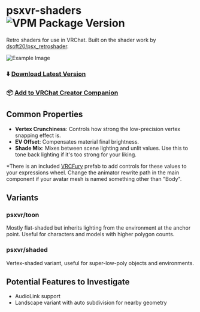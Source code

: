 # psxvr-shaders ![VPM Package Version](https://img.shields.io/vpm/v/com.gravyvr.psxvr-shaders?repository_url=https%3A%2F%2Fpsx.gravyvr.social%2Findex.json)
Retro shaders for use in VRChat.  Built on the shader work by [dsoft20/psx_retroshader](https://github.com/dsoft20/psx_retroshader).

![Example Image](psxvr.gif?raw=true "Example Rendering")

### ⬇️ [Download Latest Version](https://github.com/halomakes/psxvr-shaders/releases/latest)
### 📦 [Add to VRChat Creator Companion](https://psx.gravyvr.social)

## Common Properties
* **Vertex Crunchiness**: Controls how strong the low-precision vertex snapping effect is.
* **EV Offset**: Compensates material final brightness.
* **Shade Mix**: Mixes between scene lighting and unlit values.  Use this to tone back lighting if it's too strong for your liking.

*There is an included [VRCFury](https://github.com/VRCFury/VRCFury) prefab to add controls for these values to your expressions wheel.  Change the animator rewrite path in the main component if your avatar mesh is named something other than "Body".  

## Variants
### psxvr/toon
Mostly flat-shaded but inherits lighting from the environment at the anchor point.  Useful for characters and models with higher polygon counts.

### psxvr/shaded
Vertex-shaded variant, useful for super-low-poly objects and environments. 

## Potential Features to Investigate
* AudioLink support
* Landscape variant with auto subdivision for nearby geometry
